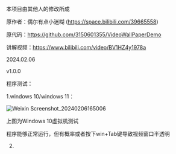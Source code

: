 本项目由其他人的修改所成

原作者：偶尔有点小迷糊 (https://space.bilibili.com/39665558)

原代码：https://github.com/3150601355/VideoWallPaperDemo

讲解视频：https://www.bilibili.com/video/BV1HZ4y1978a

2024.02.06

v1.0.0

程序测试：

1.windows 10/windows 11：

![Weixin Screenshot_20240206165006](https://github.com/HomoiNuo/CPPCode/assets/158718078/0c74ecba-6e12-4275-aaea-8bbeb8aa6ddd)

上图为Windows 10虚拟机测试

程序能够正常运行，但有概率或者按下win+Tab键导致视频窗口半透明

2.
